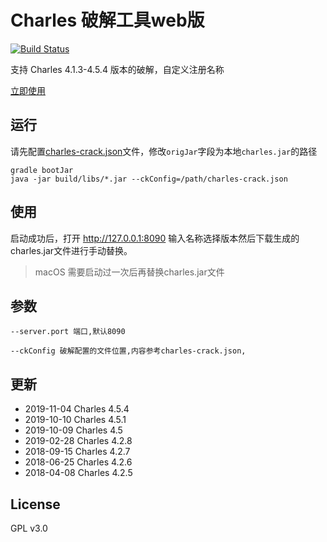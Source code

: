 # Charles 破解工具web版

[![Build Status](https://travis-ci.org/8enet/Charles-Crack.svg?branch=master)](https://travis-ci.org/8enet/Charles-Crack)

支持 Charles 4.1.3-4.5.4 版本的破解，自定义注册名称

[立即使用](https://www.zzzmode.com/mytools/charles/)


## 运行
请先配置[charles-crack.json](src/main/resources/charles-crack.json)文件，修改`origJar`字段为本地`charles.jar`的路径

```
gradle bootJar
java -jar build/libs/*.jar --ckConfig=/path/charles-crack.json

```

## 使用
启动成功后，打开 http://127.0.0.1:8090 输入名称选择版本然后下载生成的charles.jar文件进行手动替换。
> macOS 需要启动过一次后再替换charles.jar文件

## 参数

```
--server.port 端口,默认8090

--ckConfig 破解配置的文件位置,内容参考charles-crack.json,
``` 

## 更新
* 2019-11-04 Charles 4.5.4
* 2019-10-10 Charles 4.5.1
* 2019-10-09 Charles 4.5
* 2019-02-28 Charles 4.2.8
* 2018-09-15 Charles 4.2.7
* 2018-06-25 Charles 4.2.6
* 2018-04-08 Charles 4.2.5

## License
GPL v3.0
